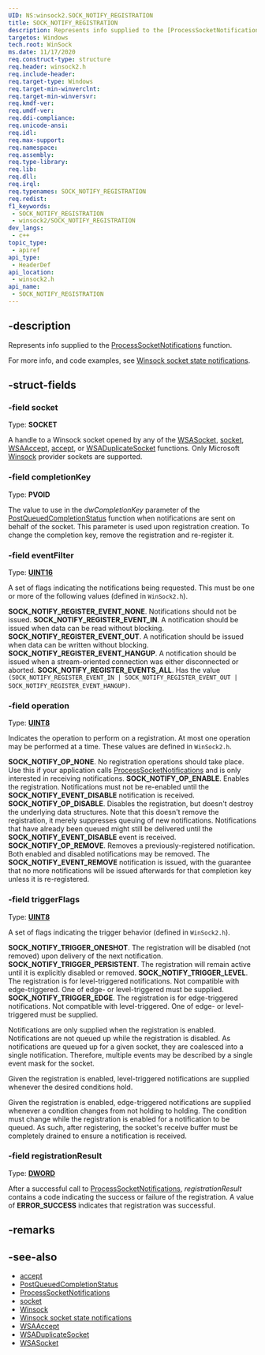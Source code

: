 ```yaml
---
UID: NS:winsock2.SOCK_NOTIFY_REGISTRATION
title: SOCK_NOTIFY_REGISTRATION
description: Represents info supplied to the [ProcessSocketNotifications](/windows/win32/api/winsock2/nf-winsock2-processsocketnotifications) function.
targetos: Windows
tech.root: WinSock
ms.date: 11/17/2020
req.construct-type: structure
req.header: winsock2.h
req.include-header: 
req.target-type: Windows
req.target-min-winverclnt: 
req.target-min-winversvr: 
req.kmdf-ver: 
req.umdf-ver: 
req.ddi-compliance: 
req.unicode-ansi: 
req.idl: 
req.max-support: 
req.namespace: 
req.assembly: 
req.type-library: 
req.lib: 
req.dll: 
req.irql: 
req.typenames: SOCK_NOTIFY_REGISTRATION
req.redist: 
f1_keywords:
 - SOCK_NOTIFY_REGISTRATION
 - winsock2/SOCK_NOTIFY_REGISTRATION
dev_langs:
 - c++
topic_type:
 - apiref
api_type:
 - HeaderDef
api_location:
 - winsock2.h
api_name:
 - SOCK_NOTIFY_REGISTRATION
---
```


## -description

Represents info supplied to the [ProcessSocketNotifications](/windows/win32/api/winsock2/nf-winsock2-processsocketnotifications) function.

For more info, and code examples, see [Winsock socket state notifications](/windows/win32/winsock/winsock-socket-state-notifications).

## -struct-fields

### -field socket

Type: **SOCKET**

A handle to a Winsock socket opened by any of the [WSASocket](/windows/win32/api/winsock2/nf-winsock2-wsasocketw), [socket](/windows/win32/api/winsock2/nf-winsock2-socket), [WSAAccept](/windows/win32/api/winsock2/nf-winsock2-wsaaccept), [accept](/windows/win32/api/winsock2/nf-winsock2-accept), or [WSADuplicateSocket](/windows/win32/api/winsock2/nf-winsock2-wsaduplicatesocketw) functions. Only Microsoft [Winsock](/windows/win32/winsock/windows-sockets-start-page-2) provider sockets are supported.

### -field completionKey

Type: **PVOID**

The value to use in the *dwCompletionKey* parameter of the [PostQueuedCompletionStatus](/windows/win32/fileio/postqueuedcompletionstatus) function when notifications are sent on behalf of the socket. This parameter is used upon registration creation. To change the completion key, remove the registration and re-register it.

### -field eventFilter

Type: **[UINT16](/windows/win32/winprog/windows-data-types)**

A set of flags indicating the notifications being requested. This must be one or more of the following values (defined in `WinSock2.h`).

**SOCK_NOTIFY_REGISTER_EVENT_NONE**. Notifications should not be issued.
**SOCK_NOTIFY_REGISTER_EVENT_IN**. A notification should be issued when data can be read without blocking.
**SOCK_NOTIFY_REGISTER_EVENT_OUT**. A notification should be issued when data can be written without blocking.
**SOCK_NOTIFY_REGISTER_EVENT_HANGUP**. A notification should be issued when a stream-oriented connection was either disconnected or aborted.
**SOCK_NOTIFY_REGISTER_EVENTS_ALL**. Has the value `(SOCK_NOTIFY_REGISTER_EVENT_IN | SOCK_NOTIFY_REGISTER_EVENT_OUT | SOCK_NOTIFY_REGISTER_EVENT_HANGUP)`.

### -field operation

Type: **[UINT8](/windows/win32/winprog/windows-data-types)**

Indicates the operation to perform on a registration. At most one operation may be performed at a time. These values are defined in `WinSock2.h`.

**SOCK_NOTIFY_OP_NONE**. No registration operations should take place. Use this if your application calls [ProcessSocketNotifications](/windows/win32/api/winsock2/nf-winsock2-processsocketnotifications) and is only interested in receiving notifications.
**SOCK_NOTIFY_OP_ENABLE**. Enables the registration. Notifications must not be re-enabled until the **SOCK_NOTIFY_EVENT_DISABLE** notification is received. 
**SOCK_NOTIFY_OP_DISABLE**. Disables the registration, but doesn't destroy the underlying data structures. Note that this doesn't remove the registration, it merely suppresses queuing of new notifications. Notifications that have already been queued might still be delivered until the **SOCK_NOTIFY_EVENT_DISABLE** event is received. 
**SOCK_NOTIFY_OP_REMOVE**. Removes a previously-registered notification. Both enabled and disabled notifications may be removed. The **SOCK_NOTIFY_EVENT_REMOVE** notification is issued, with the guarantee that no more notifications will be issued afterwards for that completion key unless it is re-registered.

### -field triggerFlags

Type: **[UINT8](/windows/win32/winprog/windows-data-types)**

A set of flags indicating the trigger behavior (defined in `WinSock2.h`).

**SOCK_NOTIFY_TRIGGER_ONESHOT**. The registration will be disabled (not removed) upon delivery of the next notification.
**SOCK_NOTIFY_TRIGGER_PERSISTENT**. The registration will remain active until it is explicitly disabled or removed.
**SOCK_NOTIFY_TRIGGER_LEVEL**. The registration is for level-triggered notifications. Not compatible with edge-triggered. One of edge- or level-triggered must be supplied.
**SOCK_NOTIFY_TRIGGER_EDGE**. The registration is for edge-triggered notifications. Not compatible with level-triggered. One of edge- or level-triggered must be supplied.

Notifications are only supplied when the registration is enabled. Notifications are not queued up while the registration is disabled. As notifications are queued up for a given socket, they are coalesced into a single notification. Therefore, multiple events may be described by a single event mask for the socket.

Given the registration is enabled, level-triggered notifications are supplied whenever the desired conditions hold.

Given the registration is enabled, edge-triggered notifications are supplied whenever a condition changes from not holding to holding. The condition must change while the registration is enabled for a notification to be queued. As such, after registering, the socket's receive buffer must be completely drained to ensure a notification is received.

### -field registrationResult

Type: **[DWORD](/windows/win32/winprog/windows-data-types)**

After a successful call to [ProcessSocketNotifications](/windows/win32/api/winsock2/nf-winsock2-processsocketnotifications), *registrationResult* contains a code indicating the success or failure of the registration. A value of **ERROR_SUCCESS** indicates that registration was successful.

## -remarks

## -see-also

* [accept](/windows/win32/api/winsock2/nf-winsock2-accept)
* [PostQueuedCompletionStatus](/windows/win32/fileio/postqueuedcompletionstatus)
* [ProcessSocketNotifications](/windows/win32/api/winsock2/nf-winsock2-processsocketnotifications)
* [socket](/windows/win32/api/winsock2/nf-winsock2-socket)
* [Winsock](/windows/win32/winsock/windows-sockets-start-page-2)
* [Winsock socket state notifications](/windows/win32/winsock/winsock-socket-state-notifications)
* [WSAAccept](/windows/win32/api/winsock2/nf-winsock2-wsaaccept)
* [WSADuplicateSocket](/windows/win32/api/winsock2/nf-winsock2-wsaduplicatesocketw)
* [WSASocket](/windows/win32/api/winsock2/nf-winsock2-wsasocketw)
